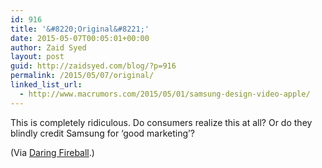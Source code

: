 ```yaml
---
id: 916
title: '&#8220;Original&#8221;'
date: 2015-05-07T00:05:01+00:00
author: Zaid Syed
layout: post
guid: http://zaidsyed.com/blog/?p=916
permalink: /2015/05/07/original/
linked_list_url:
  - http://www.macrumors.com/2015/05/01/samsung-design-video-apple/
---
```

This is completely ridiculous. Do consumers realize this at all? Or do they blindly credit Samsung for &#8216;good marketing&#8217;?

(Via [Daring Fireball](http://www.macrumors.com/2015/05/01/samsung-design-video-apple/).)